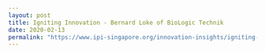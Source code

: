```yaml
---
layout: post
title: Igniting Innovation - Bernard Loke of BioLogic Technik
date: 2020-02-13
permalink: "https://www.ipi-singapore.org/innovation-insights/igniting-innovation-bernard-loke-biologic-technik"
---
```

